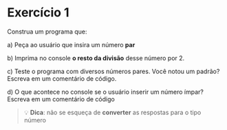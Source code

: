  # Exercício 1

Construa um programa que:

a) Peça ao usuário que insira um número **par**

b) Imprima no console **o resto da divisão** desse número por 2.

c) Teste o programa com diversos números pares. Você notou um padrão? Escreva em um comentário de código.

d) O que acontece no console se o usuário inserir um número ímpar? Escreva em um comentário de código

>💡  **Dica**:   não se esqueça de **converter** as respostas para o tipo número
